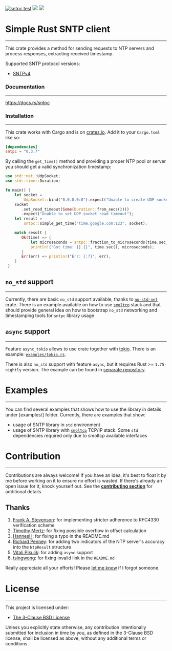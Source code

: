 [![sntpc test](https://github.com/vpetrigo/sntpc/actions/workflows/ci.yml/badge.svg)](https://github.com/vpetrigo/sntpc/actions/workflows/ci.yml)
[![](https://img.shields.io/crates/v/sntpc)](https://crates.io/crates/sntpc)
[![](https://img.shields.io/crates/l/sntpc)](https://github.com/vpetrigo/sntpc/blob/master/LICENSE.md)

# Simple Rust SNTP client

-------------------------

This crate provides a method for sending requests to NTP servers and process responses,
extracting received timestamp.

Supported SNTP protocol versions:
- [SNTPv4](https://datatracker.ietf.org/doc/html/rfc4330)

### Documentation

-----------------

https://docs.rs/sntpc

### Installation

----------------

This crate works with Cargo and is on
[crates.io](https://crates.io/crates/sntpc). Add it to your `Cargo.toml`
like so:

```toml
[dependencies]
sntpc = "0.3.7"
```

By calling the `get_time()` method and providing a proper NTP pool or server you
should get a valid synchronization timestamp:

```rust
use std::net::UdpSocket;
use std::time::Duration;

fn main() {
    let socket =
        UdpSocket::bind("0.0.0.0:0").expect("Unable to create UDP socket");
    socket
       .set_read_timeout(Some(Duration::from_secs(2)))
       .expect("Unable to set UDP socket read timeout");
    let result =
        sntpc::simple_get_time("time.google.com:123", socket);

    match result {
       Ok(time) => {
           let microseconds = sntpc::fraction_to_microseconds(time.sec_fraction());
           println!("Got time: {}.{}", time.sec(), microseconds);
       }
       Err(err) => println!("Err: {:?}", err),
    }
 }
```

## `no_std` support

-------------------

Currently, there are basic `no_std` support available, thanks to [`no-std-net`](https://crates.io/crates/no-std-net)
crate. There is an example available on how to use [`smoltcp`][smoltcp] stack and that should provide
general idea on how to bootstrap `no_std` networking and timestamping tools for `sntpc` library usage

## `async` support

-------------------

Feature `async_tokio` allows to use crate together with [tokio](https://docs.rs/tokio/latest/tokio/).
There is an example: [`examples/tokio.rs`](examples/tokio.rs).

There is also `no_std` support with feature `async`, but it requires Rust >= `1.75-nightly` version.
The example can be found in [separate repository](https://github.com/vpikulik/sntpc_embassy).

# Examples

----------

You can find several examples that shows how to use the library in details under [examples/] folder.
Currently, there are examples that show:
- usage of SNTP library in `std` environment
- usage of SNTP library with [`smoltcp`][smoltcp] TCP/IP stack. Some `std` dependencies
required only due to smoltcp available interfaces

[smoltcp]: https://github.com/smoltcp-rs/smoltcp

# Contribution

--------------

Contributions are always welcome! If you have an idea, it's best to float it by me before working on it to ensure no
effort is wasted. If there's already an open issue for it, knock yourself out. See the
[**contributing section**](CONTRIBUTING.md) for additional details

## Thanks

1. [Frank A. Stevenson](https://github.com/snakehand): for implementing stricter adherence to RFC4330 verification scheme
2. [Timothy Mertz](https://github.com/mertzt89): for fixing possible overflow in offset calculation
3. [HannesH](https://github.com/HannesGitH): for fixing a typo in the README.md
4. [Richard Penney](https://github.com/rwpenney): for adding two indicators of the NTP server's accuracy into the `NtpResult` structure 
5. [Vitali Pikulik](https://github.com/vpikulik): for adding `async` support
6. [tsingwong](https://github.com/tsingwong): for fixing invalid link in the `README.md`

Really appreciate all your efforts! Please [let me know](mailto:vladimir.petrigo@gmail.com) if I forgot someone.

# License

---------

This project is licensed under:

- [The 3-Clause BSD License](LICENSE.md)

Unless you explicitly state otherwise, any contribution intentionally submitted for inclusion in time by you, as
defined in the 3-Clause BSD license, shall be licensed as above, without any additional terms or
conditions.
